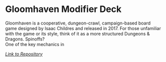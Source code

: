 # Gloomhaven Modifier Deck
Gloomhaven is a cooperative, dungeon-crawl, campaign-based board game designed by Isaac Childres and released in 2017. For those unfamiliar with the game or its style, think of it as a more structured Dungeons & Dragons. Spinoffs?  
One of the key mechanics in 

*[Link to Repository](https://github.com/jokrzesik/Gloomhaven_Modifier_Deck)*
